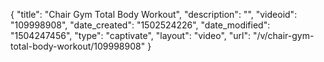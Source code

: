 {
    "title": "Chair Gym Total Body Workout",
    "description": "",
    "videoid": "109998908",
    "date_created": "1502524226",
    "date_modified": "1504247456",
    "type": "captivate",
    "layout": "video",
    "url": "\/v\/chair-gym-total-body-workout\/109998908"
}